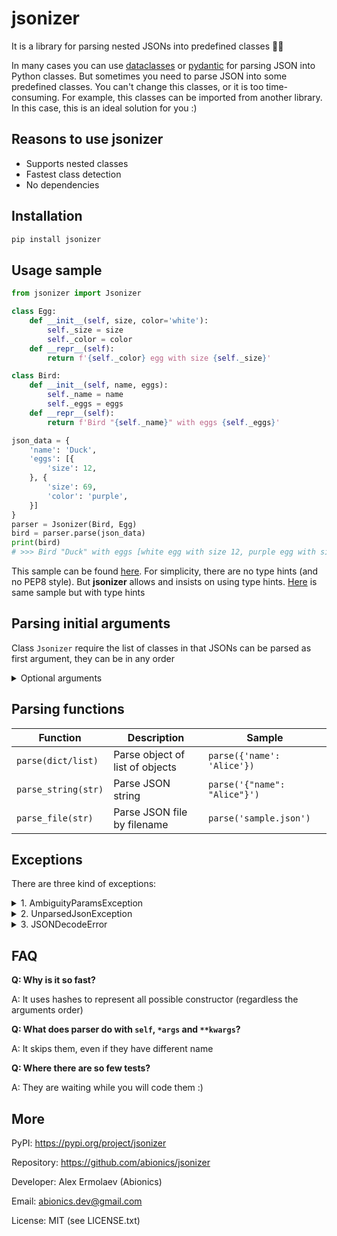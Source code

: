 # jsonizer

It is a library for parsing nested JSONs into predefined classes 🔨✨

In many cases you can use [dataclasses](https://docs.python.org/3/library/dataclasses.html)
or [pydantic](https://pypi.org/project/pydantic) for parsing JSON into Python classes.
But sometimes you need to parse JSON into some predefined classes.
You can't change this classes, or it is too time-consuming.
For example, this classes can be imported from another library.
In this case, this is an ideal solution for you :)

## Reasons to use jsonizer

- Supports nested classes
- Fastest class detection
- No dependencies

## Installation

```bash
pip install jsonizer
```

## Usage sample

```python
from jsonizer import Jsonizer

class Egg:
    def __init__(self, size, color='white'):
        self._size = size
        self._color = color
    def __repr__(self):
        return f'{self._color} egg with size {self._size}'

class Bird:
    def __init__(self, name, eggs):
        self._name = name
        self._eggs = eggs
    def __repr__(self):
        return f'Bird "{self._name}" with eggs {self._eggs}'

json_data = {
    'name': 'Duck',
    'eggs': [{
        'size': 12,
    }, {
        'size': 69,
        'color': 'purple',
    }]
}
parser = Jsonizer(Bird, Egg)
bird = parser.parse(json_data)
print(bird)
# >>> Bird "Duck" with eggs [white egg with size 12, purple egg with size 69]
```

This sample can be found [here](examples/example_nohints.py).
For simplicity, there are no type hints (and no PEP8 style).
But **jsonizer** allows and insists on using type hints.
[Here](examples/example_hints.py) is same sample but with type hints

## Parsing initial arguments

Class `Jsonizer` require the list of classes in that JSONs can be parsed as first argument,
they can be in any order
<details>
<summary>Optional arguments</summary>

| Name               | Type   | Default | Description                                                                                    |
|--------------------|--------|---------|------------------------------------------------------------------------------------------------|
| `ignore_ambiguity` | `bool` | `False` | Ignore exceptions when dicts can be matched to two or more constructors (see exceptions block) |
| `disallow_dicts`   | `bool` | `False` | Disallow to have dict as class argument (see exceptions block)                                 |
| `lowercase_keys`   | `bool` | `False` | Lowercase all keys (names) in input JSON                                                       |
| `replace_space`    | `str`  | `None`  | If not `None`, replace space in keys (names) in input JSON with this value                     |

</details>

## Parsing functions

| Function            | Description                     | Sample                       |
|---------------------|---------------------------------|------------------------------|
| `parse(dict/list)`  | Parse object of list of objects | `parse({'name': 'Alice'})`   |
| `parse_string(str)` | Parse JSON string               | `parse('{"name": "Alice"}')` |
| `parse_file(str)`   | Parse JSON file by filename     | `parse('sample.json')`       |

## Exceptions

There are three kind of exceptions:

<details>
<summary>1. AmbiguityParamsException</summary>

It appears when **jsonizer** two classes can have common init params.
In example below, json data `{"name": "Alice"}` can be matched to both classes.
You can ignore such situations by passing `ignore_ambiguity=True` to parser

```python
class Person:
    def __init__(self, name: str):
        # .. some logic ...
class Worker:
    def __init__(self, name: str, income: int = 0):
        # .. some logic ...

parser = Jsonizer(Worker, Person)
# >>> jsonizer.exceptions.AmbiguityParamsException: Some signatures can be matched to class "<class 'sample.Worker'>" and "<class 'sample.Person'>" simultaneously

parser = Jsonizer(Worker, Person, ignore_ambiguity=True)
parser.parse(...)
```

</details>

<details>
<summary>2. UnparsedJsonException</summary>

In some _rarely cases_ (I really don't know why) you may want to not have dicts as arguments.
You can reach this by passing `disallow_dicts=True` to parser

```python
class Person:
    def __init__(self, name: str, contacts: Any):
        # .. some logic ...

person_data = {'name': 'Alice', 'contacts': {'phone': '123-456-7890'}}

parser = Jsonizer(Person, disallow_dicts=True)
parser.parse(person_data)
# >>> jsonizer.exceptions.UnparsedJsonException: Cannot recognize class for JSON data "{'phone': '123-456-7890'}"

parser = Jsonizer(Person)
person = parser.parse(person_data)
# >> Hi! I am Alice, my contacts are {'phone': '123-456-7890'}
```

</details>

<details>
<summary>3. JSONDecodeError</summary>

Default Python exception in case of invalid JSON file or string.
Check your JSON, 99.69% that it is invalid. You can check it [here](https://jsonformatter.curiousconcept.com).
See more in [documentation](https://docs.python.org/3/library/json.html#json.JSONDecodeError)

PS in JSON you must use double quotes `"` instead of single `'`, and `null` instead of `None`

</details>

## FAQ

**Q: Why is it so fast?**

A: It uses hashes to represent all possible constructor (regardless the arguments order)

**Q: What does parser do with `self`, `*args` and `**kwargs`?**

A: It skips them, even if they have different name

**Q: Where there are so few tests?**

A: They are waiting while you will code them :)

## More

PyPI: https://pypi.org/project/jsonizer

Repository: https://github.com/abionics/jsonizer

Developer: Alex Ermolaev (Abionics)

Email: abionics.dev@gmail.com

License: MIT (see LICENSE.txt)

